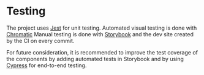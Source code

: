 # Testing

The project uses [Jest](https://jestjs.io/) for unit testing.
Automated visual testing is done with [Chromatic](https://www.chromatic.com/)
Manual testing is done with [Storybook](https://storybook.js.org/) and the dev site created by the CI on every commit.

For future consideration, it is recommended to improve the test coverage of the components by adding automated tests in Storybook and by using [Cypress](https://www.cypress.io/) for end-to-end testing.
